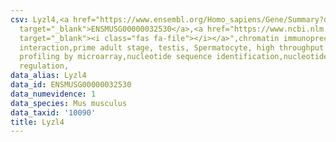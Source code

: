 ```yaml
---
csv: Lyzl4,<a href="https://www.ensembl.org/Homo_sapiens/Gene/Summary?db=core;g=ENSMUSG00000032530"
  target="_blank">ENSMUSG00000032530</a>,<a href="https://www.ncbi.nlm.nih.gov/pubmed/23834426"
  target="_blank"><i class="fas fa-file"></i></a>",chromatin immunoprecipitation assay,direct
  interaction,prime adult stage, testis, Spermatocyte, high throughput transcription
  profiling by microarray,nucleotide sequence identification,nucleotide sequence identification,transcriptional
  regulation,
data_alias: Lyzl4
data_id: ENSMUSG00000032530
data_numevidence: 1
data_species: Mus musculus
data_taxid: '10090'
title: Lyzl4
---
```


